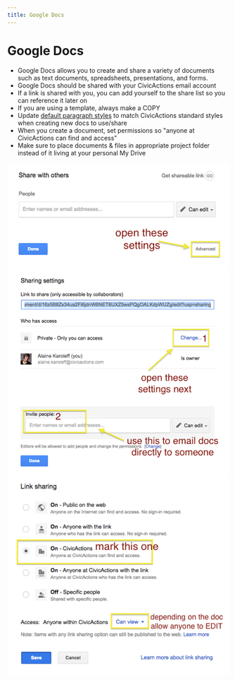 ```yaml
---
title: Google Docs
---
```


# Google Docs

-   Google Docs allows you to create and share a variety of documents such as text documents, spreadsheets, presentations, and forms.
-   Google Docs should be shared with your CivicActions email account
-   If a link is shared with you, you can add yourself to the share list so you can reference it later on
-   If you are using a template, always make a COPY
-   Update [default paragraph styles](https://docs.google.com/document/d/1n1Jdu4vAnO0YCppo9YO2BkSYGyOqUCSJOrfrBBzBPBM/edit#) to match CivicActions standard styles when creating new docs to use/share
-   When you create a document, set permissions so "anyone at CivicActions can find and access"
-   Make sure to place documents & files in appropriate project folder instead of it living at your personal My Drive

![Open settings](../../assets/images/sharing1.png "Open settings")
![Advanced settings](../../assets/images/sharing2.png "Advanced settings")
![Select Link](../../assets/images/sharing3.png "Select link")
